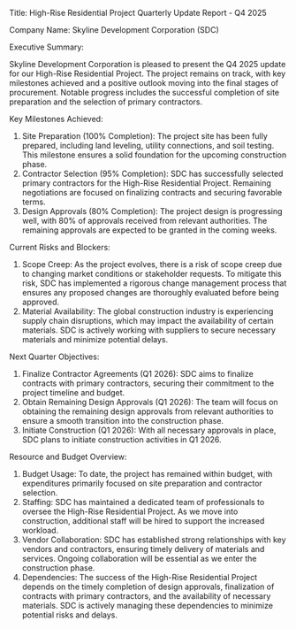  Title: High-Rise Residential Project Quarterly Update Report - Q4 2025

Company Name: Skyline Development Corporation (SDC)

Executive Summary:

Skyline Development Corporation is pleased to present the Q4 2025 update for our High-Rise Residential Project. The project remains on track, with key milestones achieved and a positive outlook moving into the final stages of procurement. Notable progress includes the successful completion of site preparation and the selection of primary contractors.

Key Milestones Achieved:

1. Site Preparation (100% Completion): The project site has been fully prepared, including land leveling, utility connections, and soil testing. This milestone ensures a solid foundation for the upcoming construction phase.
2. Contractor Selection (95% Completion): SDC has successfully selected primary contractors for the High-Rise Residential Project. Remaining negotiations are focused on finalizing contracts and securing favorable terms.
3. Design Approvals (80% Completion): The project design is progressing well, with 80% of approvals received from relevant authorities. The remaining approvals are expected to be granted in the coming weeks.

Current Risks and Blockers:

1. Scope Creep: As the project evolves, there is a risk of scope creep due to changing market conditions or stakeholder requests. To mitigate this risk, SDC has implemented a rigorous change management process that ensures any proposed changes are thoroughly evaluated before being approved.
2. Material Availability: The global construction industry is experiencing supply chain disruptions, which may impact the availability of certain materials. SDC is actively working with suppliers to secure necessary materials and minimize potential delays.

Next Quarter Objectives:

1. Finalize Contractor Agreements (Q1 2026): SDC aims to finalize contracts with primary contractors, securing their commitment to the project timeline and budget.
2. Obtain Remaining Design Approvals (Q1 2026): The team will focus on obtaining the remaining design approvals from relevant authorities to ensure a smooth transition into the construction phase.
3. Initiate Construction (Q1 2026): With all necessary approvals in place, SDC plans to initiate construction activities in Q1 2026.

Resource and Budget Overview:

1. Budget Usage: To date, the project has remained within budget, with expenditures primarily focused on site preparation and contractor selection.
2. Staffing: SDC has maintained a dedicated team of professionals to oversee the High-Rise Residential Project. As we move into construction, additional staff will be hired to support the increased workload.
3. Vendor Collaboration: SDC has established strong relationships with key vendors and contractors, ensuring timely delivery of materials and services. Ongoing collaboration will be essential as we enter the construction phase.
4. Dependencies: The success of the High-Rise Residential Project depends on the timely completion of design approvals, finalization of contracts with primary contractors, and the availability of necessary materials. SDC is actively managing these dependencies to minimize potential risks and delays.